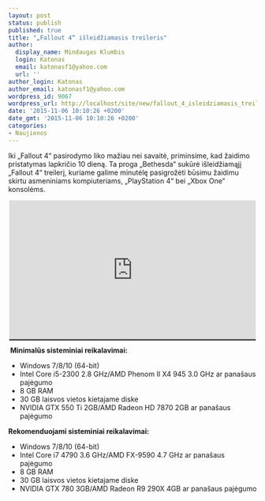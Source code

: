 ```yaml
---
layout: post
status: publish
published: true
title: "„Fallout 4“ išleidžiamasis treileris"
author:
  display_name: Mindaugas Klumbis
  login: Katonas
  email: katonasf1@yahoo.com
  url: ''
author_login: Katonas
author_email: katonasf1@yahoo.com
wordpress_id: 9067
wordpress_url: http://localhost/site/new/fallout_4_isleidziamasis_treileris/
date: '2015-11-06 10:10:26 +0200'
date_gmt: '2015-11-06 10:10:26 +0200'
categories:
- Naujienos
---
```

<p>
	Iki &bdquo;Fallout 4&ldquo; pasirodymo liko mažiau nei savaitė, priminsime, kad žaidimo pristatymas lapkričio 10 dieną. Ta proga &bdquo;Bethesda&ldquo; sukūrė i&scaron;leidžiamąjį &bdquo;Fallout 4&ldquo; treilerį, kuriame galime minutėlę pasigrožėti būsimu žaidimu skirtu asmeniniams kompiuteriams, &bdquo;PlayStation 4&ldquo; bei &bdquo;Xbox One&ldquo; konsolėms.</p>
<p style="text-align: center;">
	<span style="color: rgb(187, 187, 187); font-family: Roboto, Arial, Helvetica, sans-serif; font-size: 11px; line-height: 25px; white-space: nowrap; background-color: rgba(28, 28, 28, 0.8);"><iframe allowfullscreen="" frameborder="0" height="281" src="https://www.youtube.com/embed/ivStn8l6_9w" width="500"></iframe></span></p>
<p>
	&nbsp;<strong>Minimalūs sisteminiai reikalavimai:</strong></p>
<ul>
<li>
		Windows 7/8/10 (64-bit)</li>
<li>
		Intel Core i5-2300 2.8 GHz/AMD Phenom II X4 945 3.0 GHz ar pana&scaron;aus pajėgumo</li>
<li>
		8 GB RAM</li>
<li>
		30 GB laisvos vietos kietajame diske</li>
<li>
		NVIDIA GTX 550 Ti 2GB/AMD Radeon HD 7870 2GB ar pana&scaron;aus pajėgumo</li>
</ul>
<p>
	<strong>Rekomenduojami sisteminiai reikalavimai:</strong></p>
<ul>
<li>
		Windows 7/8/10 (64-bit)</li>
<li>
		Intel Core i7 4790 3.6 GHz/AMD FX-9590 4.7 GHz ar pana&scaron;aus pajėgumo</li>
<li>
		8 GB RAM</li>
<li>
		30 GB laisvos vietos kietajame diske</li>
<li>
		NVIDIA GTX 780 3GB/AMD Radeon R9 290X 4GB ar pana&scaron;aus pajėgumo</li>
</ul>
